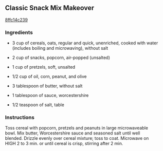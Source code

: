 ## Classic Snack Mix Makeover

[8ffc14c239](http://www.kraftrecipes.com/recipes/classic-snack-mix-makeover-91415.aspx)

### Ingredients

 - 3 cup of cereals, oats, regular and quick, unenriched, cooked with water (includes boiling and microwaving), without salt

 - 2 cup of snacks, popcorn, air-popped (unsalted)

 - 1 cup of pretzels, soft, unsalted

 - 1/2 cup of oil, corn, peanut, and olive

 - 3 tablespoon of butter, without salt

 - 1 tablespoon of sauce, worcestershire

 - 1/2 teaspoon of salt, table

### Instructions

Toss cereal with popcorn, pretzels and peanuts in large microwaveable bowl. Mix butter, Worcestershire sauce and seasoned salt until well blended. Drizzle evenly over cereal mixture; toss to coat. Microwave on HIGH 2 to 3 min. or until cereal is crisp, stirring after 2 min.